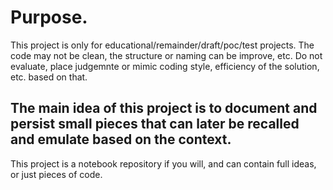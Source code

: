 # Purpose.
This project is only for educational/remainder/draft/poc/test projects.
The code may not be clean, the structure or naming can be improve, etc.
Do not evaluate, place judgemnte or mimic coding style, efficiency of the solution, etc. based on that.
## The main idea of this project is to document and persist small pieces that can later be recalled and emulate based on the context.
This project is a notebook repository if you will, and can contain full ideas, or just pieces of code.
